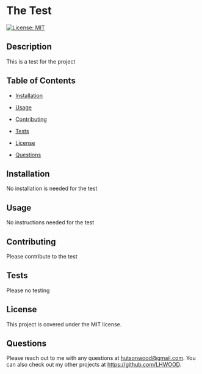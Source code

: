 # The Test
  
  [![License: MIT](https://img.shields.io/badge/License-MIT-yellow.svg)](https://opensource.org/licenses/MIT)

  ## Description 

  This is a test for the project

  ## Table of Contents

  * [Installation](#installation)

  * [Usage](#usage)

  * [Contributing](#contributing)

  * [Tests](#tests)

  * [License](#license)

  * [Questions](#questions)
  
  ## Installation
  No installation is needed for the test
  ## Usage
  No instructions needed for the test
  ## Contributing
  Please contribute to the test
  ## Tests
  Please no testing
  
  ## License 
  This project is covered under the MIT license.
  
  ## Questions
  Please reach out to me with any questions at hutsonwood@gmail.com. You can also check out my other projects at https://github.com/LHWOOD.
  
